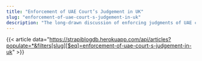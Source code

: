 ```yaml
---
title: "Enforcement of UAE Court’s Judgement in UK"
slug: "enforcement-of-uae-court-s-judgement-in-uk"
description: "The long-drawn discussion of enforcing judgments of UAE courts in UK or vice-versa, considering the lack of an official bilateral treaty between both countries has finally been put to rest in reference with a recent judgment of UAE courts enforced by Courts of England."
---
```


{{< article data="https://strapiblogdb.herokuapp.com/api/articles?populate=*&filters[slug][$eq]=enforcement-of-uae-court-s-judgement-in-uk" >}}
